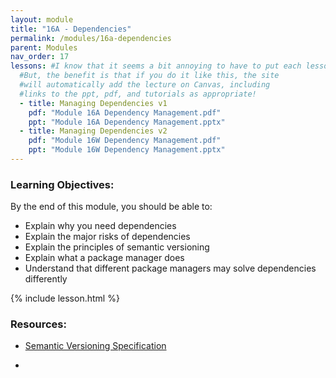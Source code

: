 ```yaml
---
layout: module
title: "16A - Dependencies"
permalink: /modules/16a-dependencies
parent: Modules
nav_order: 17 
lessons: #I know that it seems a bit annoying to have to put each lesson in the yaml header like this...
  #But, the benefit is that if you do it like this, the site
  #will automatically add the lecture on Canvas, including
  #links to the ppt, pdf, and tutorials as appropriate!
  - title: Managing Dependencies v1
    pdf: "Module 16A Dependency Management.pdf"
    ppt: "Module 16A Dependency Management.pptx"
  - title: Managing Dependencies v2
    pdf: "Module 16W Dependency Management.pdf"
    ppt: "Module 16W Dependency Management.pptx"
---
```


### Learning Objectives:
By the end of this module, you should be able to:
* Explain why you need dependencies
* Explain the major risks of dependencies
* Explain the principles of semantic versioning
* Explain what a package manager does
* Understand that different package managers may solve dependencies differently


{% include lesson.html %}

### Resources:

* [Semantic Versioning Specification](https://semver.org/)

* 
